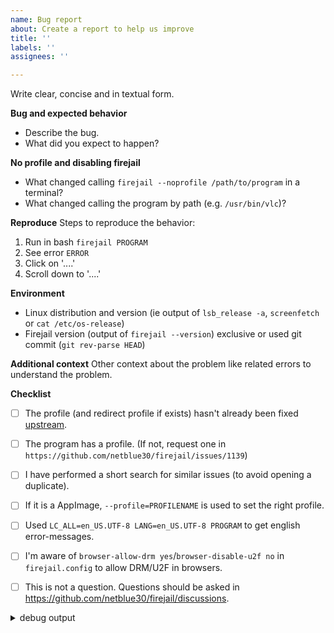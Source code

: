 ```yaml
---
name: Bug report
about: Create a report to help us improve
title: ''
labels: ''
assignees: ''

---
```

Write clear, concise and in textual form.

**Bug and expected behavior**
- Describe the bug.
- What did you expect to happen?

**No profile and disabling firejail**
- What changed calling `firejail --noprofile /path/to/program` in a terminal?
- What changed calling the program by path (e.g. `/usr/bin/vlc`)?

**Reproduce**
Steps to reproduce the behavior:
1. Run in bash `firejail PROGRAM`
2. See error `ERROR`
3. Click on '....'
4. Scroll down to '....'

**Environment**
 - Linux distribution and version (ie output of `lsb_release -a`, `screenfetch` or `cat /etc/os-release`)
 - Firejail version (output of `firejail --version`) exclusive or used git commit (`git rev-parse HEAD`)

**Additional context**
Other context about the problem like related errors to understand the problem.

**Checklist**
 - [ ] The profile (and redirect profile if exists) hasn't already been fixed [upstream](https://github.com/netblue30/firejail/tree/master/etc).
 - [ ] The program has a profile. (If not, request one in `https://github.com/netblue30/firejail/issues/1139`)
 - [ ] I have performed a short search for similar issues (to avoid opening a duplicate).
 - [ ] If it is a AppImage, `--profile=PROFILENAME` is used to set the right profile.
 - [ ] Used `LC_ALL=en_US.UTF-8 LANG=en_US.UTF-8 PROGRAM` to get english error-messages.
 - [ ] I'm aware of `browser-allow-drm yes`/`browser-disable-u2f no` in `firejail.config` to allow DRM/U2F in browsers.
 - [ ] This is not a question. Questions should be asked in https://github.com/netblue30/firejail/discussions.


<details><summary> debug output </summary>

```
OUTPUT OF `firejail --debug PROGRAM`
```

</details>
